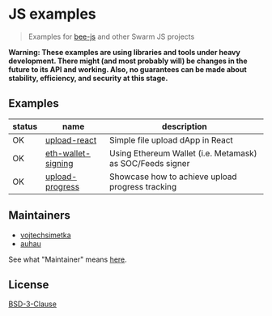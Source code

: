 # JS examples

> Examples for [bee-js](https://github.com/ethersphere/bee-js) and other Swarm JS projects

**Warning: These examples are using libraries and tools under heavy development. There might (and most probably will) be changes in the future to its API and working. Also, no guarantees can be made about stability, efficiency, and security at this stage.**

## Examples

| status | name                           | description                      |
|---     |---                             |---                               |
| OK     | [upload-react](./upload-react) | Simple file upload dApp in React |
| OK     | [eth-wallet-signing](./eth-wallet-signing) | Using Ethereum Wallet (i.e. Metamask) as SOC/Feeds signer |
| OK     | [upload-progress](./upload-progress) | Showcase how to achieve upload progress tracking |


## Maintainers
 
 - [vojtechsimetka](https://github.com/vojtechsimetka)
 - [auhau](https://github.com/auhau)

See what "Maintainer" means [here](https://github.com/ethersphere/repo-maintainer).

## License

[BSD-3-Clause](./LICENSE)
